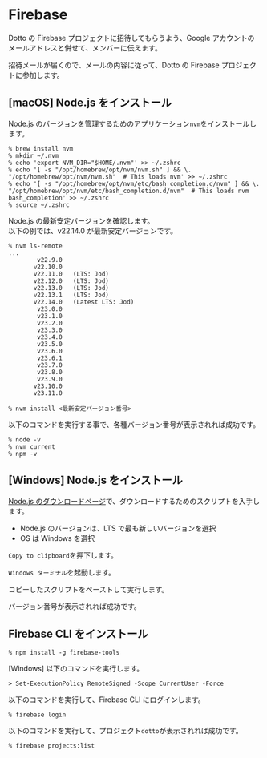 # Firebase

Dotto の Firebase プロジェクトに招待してもらうよう、Google アカウントのメールアドレスと併せて、メンバーに伝えます。

招待メールが届くので、メールの内容に従って、Dotto の Firebase プロジェクトに参加します。

## [macOS] Node.js をインストール

Node.js のバージョンを管理するためのアプリケーション`nvm`をインストールします。

```
% brew install nvm
% mkdir ~/.nvm
% echo 'export NVM_DIR="$HOME/.nvm"' >> ~/.zshrc
% echo '[ -s "/opt/homebrew/opt/nvm/nvm.sh" ] && \. "/opt/homebrew/opt/nvm/nvm.sh"  # This loads nvm' >> ~/.zshrc
% echo '[ -s "/opt/homebrew/opt/nvm/etc/bash_completion.d/nvm" ] && \. "/opt/homebrew/opt/nvm/etc/bash_completion.d/nvm"  # This loads nvm bash_completion' >> ~/.zshrc
% source ~/.zshrc
```

Node.js の最新安定バージョンを確認します。  
以下の例では、v22.14.0 が最新安定バージョンです。

```
% nvm ls-remote
...
        v22.9.0
       v22.10.0
       v22.11.0   (LTS: Jod)
       v22.12.0   (LTS: Jod)
       v22.13.0   (LTS: Jod)
       v22.13.1   (LTS: Jod)
       v22.14.0   (Latest LTS: Jod)
        v23.0.0
        v23.1.0
        v23.2.0
        v23.3.0
        v23.4.0
        v23.5.0
        v23.6.0
        v23.6.1
        v23.7.0
        v23.8.0
        v23.9.0
       v23.10.0
       v23.11.0
```

```
% nvm install <最新安定バージョン番号>
```

以下のコマンドを実行する事で、各種バージョン番号が表示されれば成功です。

```
% node -v
% nvm current
% npm -v
```

## [Windows] Node.js をインストール

[Node.js のダウンロードページ](https://nodejs.org/en/download/)で、ダウンロードするためのスクリプトを入手します。

- Node.js のバージョンは、LTS で最も新しいバージョンを選択
- OS は Windows を選択

`Copy to clipboard`を押下します。

`Windows ターミナル`を起動します。

コピーしたスクリプトをペーストして実行します。

バージョン番号が表示されれば成功です。

## Firebase CLI をインストール

```
% npm install -g firebase-tools
```

[Windows] 以下のコマンドを実行します。

```
> Set-ExecutionPolicy RemoteSigned -Scope CurrentUser -Force
```

以下のコマンドを実行して、Firebase CLI にログインします。

```
% firebase login
```

以下のコマンドを実行して、プロジェクト`dotto`が表示されれば成功です。

```
% firebase projects:list
```
